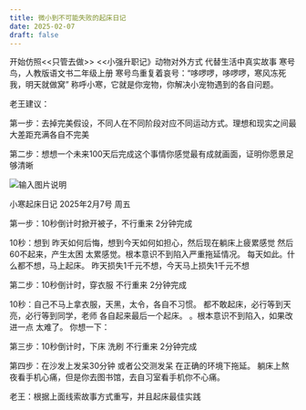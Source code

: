 ```yaml
---
title: 微小到不可能失败的起床日记
date: 2025-02-07
draft: false
---
```



开始仿照<<只管去做>> <<小强升职记》动物对外方式 代替生活中真实故事
寒号鸟，人教版语文书二年级上册
寒号鸟重复着哀号：“哆啰啰，哆啰啰，寒风冻死我，明天就做窝”
称呼小寒，它就是你宠物，你解决小宠物遇到的各自问题。

老王建议：

第一步：去掉完美假设，不同人在不同阶段对应不同运动方式。理想和现实之间最大差距充满各自不完美

第二步：想想一个未来100天后完成这个事情你感觉最有成就画面，证明你愿景足够清晰

![输入图片说明](https://foruda.gitee.com/images/1738889782293873273/b07db406_116887.png "屏幕截图")



小寒起床日记 2025年2月7号 周五

第一步：10秒倒计时掀开被子，不行重来 2分钟完成

10秒：想到 昨天如何后悔，想到今天如何如担心，然后现在躺床上疲累感觉
然后60不起来，产生太困 太累感觉。根本意识不到陷入严重拖延情况。
每天如此。什么都不想，马上起床。
昨天损失1千元不想，今天马上损失1千元不想

第二步：10秒倒计时，穿衣服 不行重来 2分钟完成

10秒：自己不马上拿衣服，天黑，太令，各自不习惯。
都不敢起床，必行等到天亮，必行等到同学，老师 各自起来最后一个起床。
。根本意识不到陷入，如果改进一点 太难了。
你想一下：

第三步：10秒倒计时，下床 洗刷 不行重来 2分钟完成

第四步：在沙发上发呆30分钟 或者公交测发呆 在正确的环境下拖延。
躺床上熬夜看手机心痛，但是你去图书馆，去自习室看手机你不心痛。



老王：根据上面线索故事方式重写，并且起床最佳实践




































